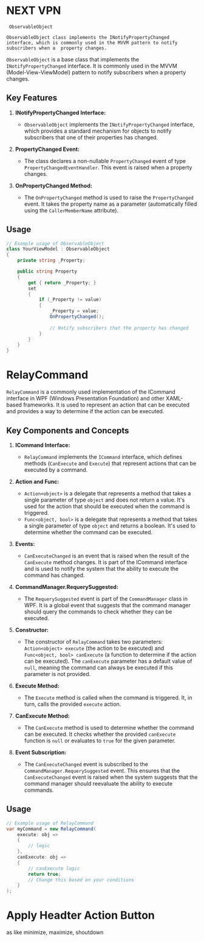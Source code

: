 # NEXT VPN

`` ObservableObject``

`ObservableObject class implements the INotifyPropertyChanged interface,
which is commonly used in the MVVM pattern to notify subscribers when a 
property changes.`

`ObservableObject` is a base class that implements the `INotifyPropertyChanged` interface. It is commonly used in the MVVM (Model-View-ViewModel) pattern to notify subscribers when a property changes.

## Key Features

1. **INotifyPropertyChanged Interface:**
   - `ObservableObject` implements the `INotifyPropertyChanged` interface, which provides a standard mechanism for objects to notify subscribers that one of their properties has changed.

2. **PropertyChanged Event:**
   - The class declares a non-nullable `PropertyChanged` event of type `PropertyChangedEventHandler`. This event is raised when a property changes.

3. **OnPropertyChanged Method:**
   - The `OnPropertyChanged` method is used to raise the `PropertyChanged` event. It takes the property name as a parameter (automatically filled using the `CallerMemberName` attribute).

## Usage

```csharp
// Example usage of ObservableObject
class YourViewModel : ObservableObject
{
    private string _Property;

    public string Property
    {
        get { return _Property; }
        set
        {
            if (_Property != value)
            {
                _Property = value;
                OnPropertyChanged();
                
                // Notify subscribers that the property has changed
            }
        }
    }
}
```

# RelayCommand

`RelayCommand` is a commonly used implementation of the ICommand interface in WPF (Windows Presentation Foundation) and other XAML-based frameworks. It is used to represent an action that can be executed and provides a way to determine if the action can be executed.

## Key Components and Concepts

1. **ICommand Interface:**
   - `RelayCommand` implements the `ICommand` interface, which defines methods (`CanExecute` and `Execute`) that represent actions that can be executed by a command.

2. **Action and Func:**
   - `Action<object>` is a delegate that represents a method that takes a single parameter of type `object` and does not return a value. It's used for the action that should be executed when the command is triggered.
   - `Func<object, bool>` is a delegate that represents a method that takes a single parameter of type `object` and returns a boolean. It's used to determine whether the command can be executed.

3. **Events:**
   - `CanExecuteChanged` is an event that is raised when the result of the `CanExecute` method changes. It is part of the ICommand interface and is used to notify the system that the ability to execute the command has changed.

4. **CommandManager.RequerySuggested:**
   - The `RequerySuggested` event is part of the `CommandManager` class in WPF. It is a global event that suggests that the command manager should query the commands to check whether they can be executed.

5. **Constructor:**
   - The constructor of `RelayCommand` takes two parameters: `Action<object> execute` (the action to be executed) and `Func<object, bool> canExecute` (a function to determine if the action can be executed). The `canExecute` parameter has a default value of `null`, meaning the command can always be executed if this parameter is not provided.

6. **Execute Method:**
   - The `Execute` method is called when the command is triggered. It, in turn, calls the provided `execute` action.

7. **CanExecute Method:**
   - The `CanExecute` method is used to determine whether the command can be executed. It checks whether the provided `canExecute` function is `null` or evaluates to `true` for the given parameter.

8. **Event Subscription:**
   - The `CanExecuteChanged` event is subscribed to the `CommandManager.RequerySuggested` event. This ensures that the `CanExecuteChanged` event is raised when the system suggests that the command manager should reevaluate the ability to execute commands.

## Usage

```csharp
// Example usage of RelayCommand
var myCommand = new RelayCommand(
    execute: obj => 
    {
        // logic
    },
    canExecute: obj => 
    {
        // canExecute logic
        return true;
        // Change this based on your conditions
    }
);

```


# Apply Headter Action Button 
as like minimize, maximize, shoutdown




